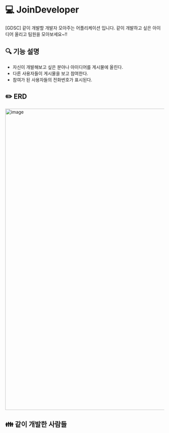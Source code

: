 #  💻 JoinDeveloper
[GDSC] 같이 개발할 개발자 모아주는 어플리케이션 입니다.
같이 개발하고 싶은 아이디어 올리고 팀원을 모아보세요~!!

## 🔍 기능 설명
- 자신이 개발해보고 싶은 분야나 아이디어를 게시물에 올린다.
- 다른 사용자들이 게시물을 보고 참여한다.
- 참여가 된 사용자들의 전화번호가 표시된다.

## ✏️ ERD
<img width="953" alt="image" src="https://user-images.githubusercontent.com/104710245/224756464-0288466f-807b-4ca0-9e76-a3e64073595f.png">

## 👪 같이 개발한 사람들


